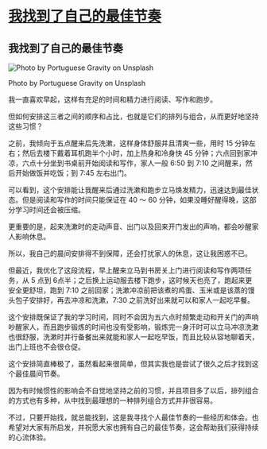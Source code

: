 # [我找到了自己的最佳节奏](https://github.com/nuanhuo17/HangDa-blog/issues/14)

## 我找到了自己的最佳节奏

![Photo by Portuguese Gravity on Unsplash](https://nuanhuo17-1306497494.cos.ap-chongqing.myqcloud.com/img/Photo%20by%20Portuguese%20Gravity%20on%20Unsplash.jpg)

Photo by Portuguese Gravity on Unsplash

我一直喜欢早起，这样有充足的时间和精力进行阅读、写作和跑步。

但如何安排这三者之间的顺序和占比，也就是它们的排列与组合，从而更好地坚持这些习惯？

之前，我倾向于五点醒来后先洗漱，这样身体舒服并且清爽一些，用时 15 分钟左右；然后去楼下戴着耳机跑半个小时，加上热身和冷身快 45 分钟；六点回到家冲凉，六点十分坐到书桌前开始阅读和写作，家人一般 6:50 到 7:10 之间醒来，然后开始做饭并吃饭；到 7:45 左右出门。

可以看到，这个安排能让我醒来后通过洗漱和跑步立马焕发精力，迅速达到最佳状态。但是阅读和写作的时间只能保证在 40 ～ 60 分钟，如果没睡好醒得晚，这部分学习时间还会被压缩。

更重要的是，起来洗漱时的走动声音、出门以及回来开门发出的声响，都会吵醒家人影响休息。

所以，我自己的晨间安排得不到保障，还会打扰家人的休息，这让我困惑不已。

但最近，我优化了这段流程，早上醒来立马到书房关上门进行阅读和写作两项任务，从 5 点到 6点半；之后换上运动服去楼下跑步，这时候天也亮了，跑起来更安全更舒坦，跑到 7:10 之前回家；洗漱冲凉前把该煮的鸡蛋、玉米或是该蒸的馒头包子安排好，再去冲凉和洗漱，7:30 之前洗好出来就可以和家人一起吃早餐。

这个安排既保证了我的学习时间，同时不会因为五六点时频繁走动和开关门的声响吵醒家人，而且跑步锻炼的时间也没有受影响，锻炼完一身汗时可以立马冲凉洗漱也很舒服，洗漱时并行备餐出来就能和家人一起吃早饭，而且比较从容地聊着天，出门上班也不会很仓促。

这个安排简直棒极了，虽然看起来很简单，但其实我也是尝试了很久之后才找到这个最佳晨间节奏。

因为有时候惯性的影响会不自觉地坚持之前的习惯，并且项目多了以后，排列组合的方式也有多种，从中找到最理想的一种排列组合方式并非很容易。

不过，只要开始找，就总能找到，这是我寻找个人最佳节奏的一些经历和体会。也希望对大家有所启发，并祝愿大家也拥有自己的最佳节奏，这会帮助我们获得持续的心流体验。

